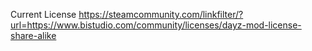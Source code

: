Current License
https://steamcommunity.com/linkfilter/?url=https://www.bistudio.com/community/licenses/dayz-mod-license-share-alike
